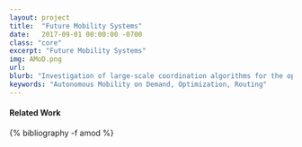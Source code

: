 ```yaml
---
layout: project
title:  "Future Mobility Systems"
date:   2017-09-01 00:00:00 -0700
class: "core"
excerpt: "Future Mobility Systems"
img: AMoD.png
url: 
blurb: "Investigation of large-scale coordination algorithms for the optimization of future mobility systems, with an emphasis on autonomous mobility on demand (AMoD) – a transformative and rapidly developing mode of transportation wherein fleets of self-driving vehicles transport passengers on demand within a city. Emphasis is placed on accounting for the couplings with other modes of transportation (in the context of an intermodal transportation system) and with other infrastructure (e.g., the power network). This line of research involves collaborations with a number of industry partners, from conceptual studies all the way to field deployments."
keywords: "Autonomous Mobility on Demand, Optimization, Routing"
---
```


<h4 class="bibliography">Related Work</h4>
<div class="project_bib">
{% bibliography -f amod %}
</div>
